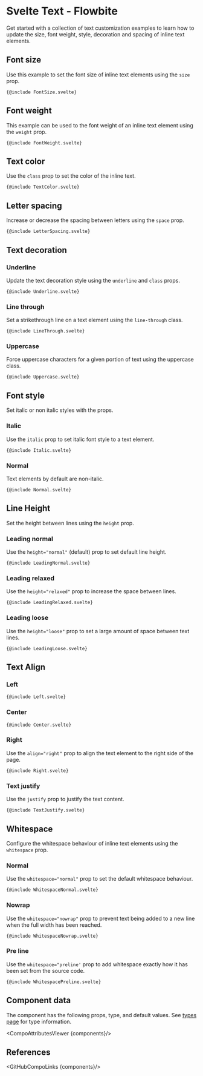 # Svelte Text - Flowbite


Get started with a collection of text customization examples to learn how to update the size, font weight, style, decoration and spacing of inline text elements.

## Font size

Use this example to set the font size of inline text elements using the `size` prop.

```svelte
{@include FontSize.svelte}
```

## Font weight

This example can be used to the font weight of an inline text element using the `weight` prop.

```svelte
{@include FontWeight.svelte}
```

## Text color

Use the `class` prop to set the color of the inline text.

```svelte
{@include TextColor.svelte}
```

## Letter spacing

Increase or decrease the spacing between letters using the `space` prop.

```svelte
{@include LetterSpacing.svelte}
```

## Text decoration

### Underline

Update the text decoration style using the `underline` and `class` props.

```svelte
{@include Underline.svelte}
```

### Line through

Set a strikethrough line on a text element using the `line-through` class.

```svelte
{@include LineThrough.svelte}
```

### Uppercase

Force uppercase characters for a given portion of text using the uppercase class.

```svelte
{@include Uppercase.svelte}
```

## Font style

Set italic or non italic styles with the props.

### Italic

Use the `italic` prop to set italic font style to a text element.

```svelte
{@include Italic.svelte}
```

### Normal

Text elements by default are non-italic.

```svelte
{@include Normal.svelte}
```

## Line Height

Set the height between lines using the `height` prop.

### Leading normal

Use the `height="normal"` (default) prop to set default line height.

```svelte
{@include LeadingNormal.svelte}
```

### Leading relaxed

Use the `height="relaxed"` prop to increase the space between lines.

```svelte
{@include LeadingRelaxed.svelte}
```

### Leading loose

Use the `height="loose"` prop to set a large amount of space between text lines.

```svelte
{@include LeadingLoose.svelte}
```

## Text Align

### Left

```svelte
{@include Left.svelte}
```

### Center

```svelte
{@include Center.svelte}
```

### Right

Use the `align="right"` prop to align the text element to the right side of the page.

```svelte
{@include Right.svelte}
```

### Text justify

Use the `justify` prop to justify the text content.

```svelte
{@include TextJustify.svelte}
```

## Whitespace

Configure the whitespace behaviour of inline text elements using the `whitespace` prop.

### Normal

Use the `whitespace="normal"` prop to set the default whitespace behaviour.

```svelte
{@include WhitespaceNormal.svelte}
```

### Nowrap

Use the `whitespace="nowrap"` prop to prevent text being added to a new line when the full width has been reached.

```svelte
{@include WhitespaceNowrap.svelte}
```

### Pre line

Use the `whitespace="preline'` prop to add whitespace exactly how it has been set from the source code.

```svelte
{@include WhitespacePreline.svelte}
```

## Component data

The component has the following props, type, and default values. See [types page](/docs/pages/typescript) for type information.

<CompoAttributesViewer {components}/>

## References

<GitHubCompoLinks {components}/>
